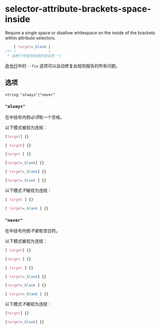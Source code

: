 # selector-attribute-brackets-space-inside

Require a single space or disallow whitespace on the inside of the brackets within attribute selectors.

```css
    [ target=_blank ]
/** ↑               ↑
 * 这两个中括号内侧的空白符 */
```

[命令行](../../../docs/user-guide/cli.md#自动修复错误)中的 `--fix` 选项可以自动修复此规则报告的所有问题。

## 选项

`string`: `"always"|"never"`

### `"always"`

在中括号内侧*必须*有一个空格。

以下模式被视为违规：

```css
[target] {}
```

```css
[ target] {}
```

```css
[target ] {}
```

```css
[target=_blank] {}
```

```css
[ target=_blank] {}
```

```css
[target=_blank ] {}
```

以下模式*不*被视为违规：

```css
[ target ] {}
```

```css
[ target=_blank ] {}
```

### `"never"`

在中括号内侧*不能*有空白符。

以下模式被视为违规：

```css
[ target] {}
```

```css
[target ] {}
```

```css
[ target ] {}
```

```css
[ target=_blank] {}
```

```css
[target=_blank ] {}
```

```css
[ target=_blank ] {}
```

以下模式*不*被视为违规：

```css
[target] {}
```

```css
[target=_blank] {}
```
